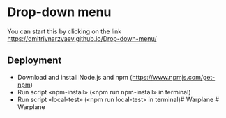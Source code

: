 # Drop-down menu

You can start this by clicking on the link https://dmitriynarzyaev.github.io/Drop-down-menu/

## Deployment
* Download and install Node.js and npm (https://www.npmjs.com/get-npm)
* Run script «npm-install» («npm run npm-install» in terminal)
* Run script «local-test» («npm run local-test» in terminal)#   W a r p l a n e  
 #   W a r p l a n e  
 